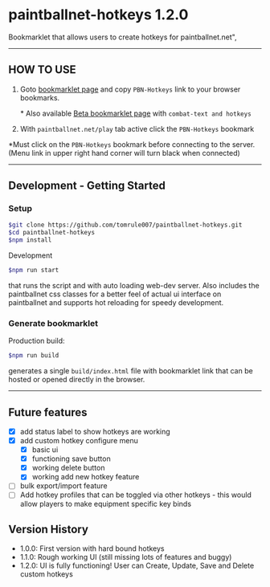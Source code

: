 # paintballnet-hotkeys 1.2.0

Bookmarklet that allows users to create hotkeys for paintballnet.net",

---

## HOW TO USE

1.  Goto [bookmarklet page](https://tomrule007.github.io/paintballnet-hotkeys/build/index.html) and copy `PBN-Hotkeys` link to your browser bookmarks.

    \* Also available [Beta bookmarklet page](./beta-build/index.html) with `combat-text and hotkeys`

2.  With `paintballnet.net/play` tab active click the `PBN-Hotkeys` bookmark

\*Must click on the `PBN-Hotkeys` bookmark before connecting to the server. (Menu link in upper right hand corner will turn black when connected)

---

## Development - Getting Started

### Setup

```bash
$git clone https://github.com/tomrule007/paintballnet-hotkeys.git
$cd paintballnet-hotkeys
$npm install
```

Development

```bash
$npm run start
```

that runs the script and with auto loading web-dev server. Also includes the paintballnet css classes for a better feel of actual ui interface on paintballnet and supports hot reloading for speedy development.

### Generate bookmarklet

Production build:

```bash
$npm run build
```

generates a single `build/index.html` file with bookmarklet link that can be hosted or opened directly in the browser.

---

## Future features

- [x] add status label to show hotkeys are working
- [x] add custom hotkey configure menu
  - [x] basic ui
  - [x] functioning save button
  - [x] working delete button
  - [x] working add new hotkey feature
- [ ] bulk export/import feature
- [ ] Add hotkey profiles that can be toggled via other hotkeys - this would allow players to make equipment specific key binds

## Version History

- 1.0.0: First version with hard bound hotkeys
- 1.1.0: Rough working UI (still missing lots of features and buggy)
- 1.2.0: UI is fully functioning! User can Create, Update, Save and Delete custom hotkeys
